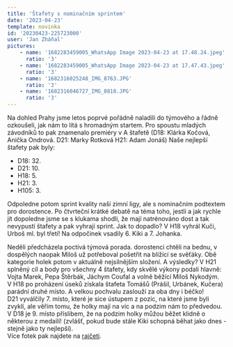 ```yaml
---
title: 'Štafety s nominačním sprintem'
date: '2023-04-23'
template: novinka
id: '20230423-225723000'
user: 'Jan Zháňal'
pictures:
    - name: '1682283459005_WhatsApp Image 2023-04-23 at 17.48.24.jpeg'
      ratio: '3'
    - name: '1682283459005_WhatsApp Image 2023-04-23 at 17.47.43.jpeg'
      ratio: '3'
    - name: '1682316025248_IMG_8763.JPG'
      ratio: '3'
    - name: '1682316046727_IMG_8818.JPG'
      ratio: '3'
---
```

Na dohled Prahy jsme letos poprvé pořádně naladili do týmového a řádně ozkoušeli, jak nám to lítá s hromadným startem. Pro spoustu mladých závodníků to pak znamenalo premiéry v A štafetě (D18: Klárka Kočová, Anička Ondrová. D21: Marky Rotková H21: Adam Jonáš) Naše nejlepší štafety pak byly:

*   D18: 32.
*   D21: 10.
*   H18: 5.
*   H21: 3.
*   H105: 3.

Odpoledne potom sprint kvality naší zimní ligy, ale s nominačním podtextem pro dorostence. Po čtvrteční krátké debatě na téma toho, jestli a jak rychle jít dopoledne jsme se s klukama shodli, že mají natrénováno dost a tak nevypustí štafety a pak vyhrají sprint. Jak to dopadlo? V H18 vyhrál Kuči, Urboš ml. byl třetí! Na odpočinek vsadily 6. Kiki a 7. Johanka.

Neděli předcházela poctivá týmová porada. dorostenci chtěli na bednu, v dospělých naopak Miloš už potřeboval pošetřit na blížící se svěťáky. Obě kategorie holek potom v aktuálně nejsilnějším složení. A výsledky? V H21 splněný cíl a body pro všechny 4 štafety, kdy skvělé výkony podali hlavně: Vojta Marek, Pepa Štěrbák, Jáchym Coufal a volně běžící Miloš Nykodým.  
V H18 po proházení úseků získala štafeta Tomášů (Prášil, Urbánek, Kučera) parádní druhé místo. A velkou pochvalu zaslouží za oba dny i béčko!  
D21 vyválčily 7. místo, které je sice ústupem z pozic, na které jsme byli zvyklí, ale věřím tomu, že holky mají na víc a na podzim nám to předvedou.  
V D18 je 9. místo příslibem, že na podzim holky můžou běžet klidně o některou z medailí! (zvlášť, pokud bude stále Kiki schopná běhat jako dnes - stejně jako ty nejlepší).  
Více fotek pak najdete na [rajčeti](https://skzabovresky.rajce.idnes.cz/KAM_na_stafety/).
